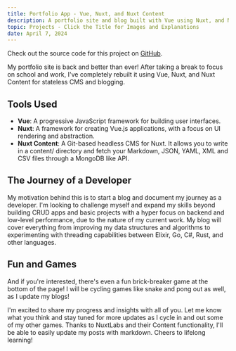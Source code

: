 ```yaml
---
title: Portfolio App - Vue, Nuxt, and Nuxt Content
description: A portfolio site and blog built with Vue using Nuxt, and Nuxt Content for stateless CMS and blogging. You are currently visiting it!
topic: Projects - Click the Title for Images and Explanations
date: April 7, 2024
---
```


Check out the source code for this project on [GitHub](https://github.com/kinkeadian25/ian-kinkead-portfolio-blog).

My portfolio site is back and better than ever! After taking a break to focus on school and work, I've completely rebuilt it using Vue, Nuxt, and Nuxt Content for stateless CMS and blogging.

## Tools Used

- **Vue**: A progressive JavaScript framework for building user interfaces.
- **Nuxt**: A framework for creating Vue.js applications, with a focus on UI rendering and abstraction.
- **Nuxt Content**: A Git-based headless CMS for Nuxt. It allows you to write in a content/ directory and fetch your Markdown, JSON, YAML, XML and CSV files through a MongoDB like API.

## The Journey of a Developer

My motivation behind this is to start a blog and document my journey as a developer. I'm looking to challenge myself and expand my skills beyond building CRUD apps and basic projects with a hyper focus on backend and low-level performance, due to the nature of my current work. My blog will cover everything from improving my data structures and algorithms to experimenting with threading capabilities between Elixir, Go, C#, Rust, and other languages.

## Fun and Games

And if you're interested, there's even a fun brick-breaker game at the bottom of the page! I will be cycling games like snake and pong out as well, as I update my blogs!

I'm excited to share my progress and insights with all of you. Let me know what you think and stay tuned for more updates as I cycle in and out some of my other games. Thanks to NuxtLabs and their Content functionality, I'll be able to easily update my posts with markdown. Cheers to lifelong learning!
